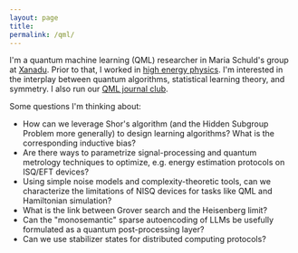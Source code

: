 ```yaml
---
layout: page
title:
permalink: /qml/
---
```


I'm a quantum machine learning (QML) researcher in Maria Schuld's
group at [Xanadu](https://www.xanadu.ai/). Prior to that, I worked in
[high energy physics](https://inspirehep.net/authors/1868975). I'm
interested in the interplay between quantum algorithms, statistical learning theory, and
symmetry. I also run our
[QML journal club](https://heptar.ch/qml-jc).

Some questions I'm thinking about:

- How can we leverage Shor's algorithm (and the Hidden Subgroup
Problem more generally) to design learning algorithms? What is the corresponding
inductive bias?
- Are there ways to parametrize signal-processing and quantum metrology
  techniques to optimize, e.g. energy estimation protocols on ISQ/EFT devices?
- Using simple noise models and complexity-theoretic tools, can we
  characterize the limitations of NISQ devices for tasks like QML and
  Hamiltonian simulation?
- What is the link between Grover search and the Heisenberg
       limit?
- Can the "monosemantic" sparse autoencoding of LLMs be usefully formulated as a
  quantum post-processing layer?
- Can we use stabilizer states for distributed computing protocols?
